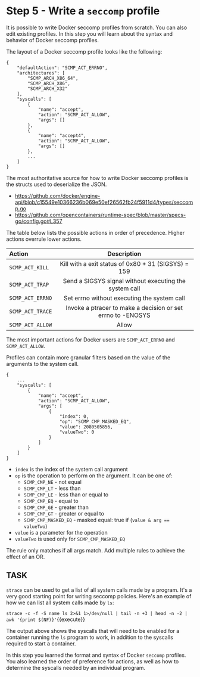 # Step 5 - Write a `seccomp` profile

It is possible to write Docker seccomp profiles from scratch. You can also edit existing profiles. In this step you will learn about the syntax and behavior of Docker seccomp profiles.

The layout of a Docker seccomp profile looks like the following:
```
{
    "defaultAction": "SCMP_ACT_ERRNO",
    "architectures": [
        "SCMP_ARCH_X86_64",
        "SCMP_ARCH_X86",
        "SCMP_ARCH_X32"
    ],
    "syscalls": [
        {
            "name": "accept",
            "action": "SCMP_ACT_ALLOW",
            "args": []
        },
        {
            "name": "accept4",
            "action": "SCMP_ACT_ALLOW",
            "args": []
        },
        ...
    ]
}
```
The most authoritative source for how to write Docker seccomp profiles is the structs used to deserialize the JSON.

- https://github.com/docker/engine-api/blob/c15549e10366236b069e50ef26562fb24f5911d4/types/seccomp.go
- https://github.com/opencontainers/runtime-spec/blob/master/specs-go/config.go#L357

The table below lists the possible actions in order of precedence. Higher actions overrule lower actions.

| Action	| Description |
|:------|:------:|
|`SCMP_ACT_KILL`|	Kill with a exit status of 0x80 + 31 (SIGSYS) = 159|
|`SCMP_ACT_TRAP`|	Send a SIGSYS signal without executing the system call|
|`SCMP_ACT_ERRNO`|	Set errno without executing the system call|
|`SCMP_ACT_TRACE`|	Invoke a ptracer to make a decision or set errno to -ENOSYS|
|`SCMP_ACT_ALLOW`|	Allow|

The most important actions for Docker users are `SCMP_ACT_ERRNO` and `SCMP_ACT_ALLOW`.

Profiles can contain more granular filters based on the value of the arguments to the system call.
```
{
    ...
    "syscalls": [
        {
            "name": "accept",
            "action": "SCMP_ACT_ALLOW",
            "args": [
                {
                    "index": 0,
                    "op": "SCMP_CMP_MASKED_EQ",
                    "value": 2080505856,
                    "valueTwo": 0
                }
            ]
        }
    ]
}
```

- `index` is the index of the system call argument
- `op` is the operation to perform on the argument. It can be one of:
  - `SCMP_CMP_NE` - not equal
  - `SCMP_CMP_LT` - less than
  - `SCMP_CMP_LE` - less than or equal to
  - `SCMP_CMP_EQ` - equal to
  - `SCMP_CMP_GE` - greater than
  - `SCMP_CMP_GT` - greater or equal to
  - `SCMP_CMP_MASKED_EQ` - masked equal: true if (`value & arg == valueTwo`)
- `value` is a parameter for the operation
- `valueTwo` is used only for `SCMP_CMP_MASKED_EQ`

The rule only matches if all args match. Add multiple rules to achieve the effect of an OR.

## TASK
`strace` can be used to get a list of all system calls made by a program. It's a very good starting point for writing seccomp policies. Here's an example of how we can list all system calls made by `ls`:

``strace -c -f -S name ls 2>&1 1>/dev/null | tail -n +3 | head -n -2 | awk '{print $(NF)}'``{{execute}}

The output above shows the syscalls that will need to be enabled for a container running the `ls` program to work, in addition to the syscalls required to start a container.

In this step you learned the format and syntax of Docker `seccomp` profiles. You also learned the order of preference for actions, as well as how to determine the syscalls needed by an individual program.
